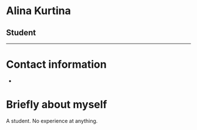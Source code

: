 # Alina Kurtina
## Student
---
# Contact information
-
# Briefly about myself
A student. No experience at anything.
